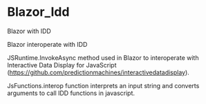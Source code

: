 # Blazor_Idd
Blazor with IDD

Blazor interoperate with IDD

JSRuntime.InvokeAsync method used in Blazor to interoperate with Interactive Data Display for JavaScript (https://github.com/predictionmachines/interactivedatadisplay).

JsFunctions.interop function interprets an input string and converts arguments to call IDD functions in javascript.

